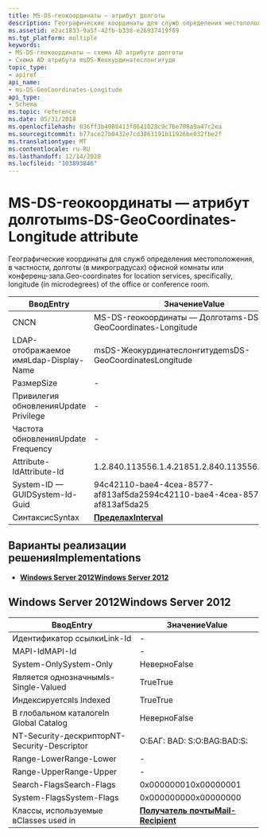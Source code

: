 ```yaml
---
title: MS-DS-геокоординаты — атрибут долготы
description: Географические координаты для служб определения местоположения, в частности, долготы (в микроградусах) офисной комнаты или конференц-зала.
ms.assetid: e2ac1833-9a5f-42fb-b338-e26937419f69
ms.tgt_platform: multiple
keywords:
- MS-DS-геокоординаты — схема AD атрибута долготы
- Схема AD атрибута msDS-Жеокурдинатеслонгитуде
topic_type:
- apiref
api_name:
- ms-DS-GeoCoordinates-Longitude
api_type:
- Schema
ms.topic: reference
ms.date: 05/31/2018
ms.openlocfilehash: 036ff3b4088413f8641028c9c76e708a9a47c2ea
ms.sourcegitcommit: b77ace27b0432e7cd3863191b11926be032fbe2f
ms.translationtype: MT
ms.contentlocale: ru-RU
ms.lasthandoff: 12/14/2020
ms.locfileid: "103893846"
---
```

# <a name="ms-ds-geocoordinates-longitude-attribute"></a><span data-ttu-id="c1735-105">MS-DS-геокоординаты — атрибут долготы</span><span class="sxs-lookup"><span data-stu-id="c1735-105">ms-DS-GeoCoordinates-Longitude attribute</span></span>

<span data-ttu-id="c1735-106">Географические координаты для служб определения местоположения, в частности, долготы (в микроградусах) офисной комнаты или конференц-зала.</span><span class="sxs-lookup"><span data-stu-id="c1735-106">Geo-coordinates for location services, specifically, longitude (in microdegrees) of the office or conference room.</span></span>



| <span data-ttu-id="c1735-107">Ввод</span><span class="sxs-lookup"><span data-stu-id="c1735-107">Entry</span></span> | <span data-ttu-id="c1735-108">Значение</span><span class="sxs-lookup"><span data-stu-id="c1735-108">Value</span></span> |
|-------------------|--------------------------------------|
| <span data-ttu-id="c1735-109">CN</span><span class="sxs-lookup"><span data-stu-id="c1735-109">CN</span></span>                | <span data-ttu-id="c1735-110">MS-DS-геокоординаты — Долгота</span><span class="sxs-lookup"><span data-stu-id="c1735-110">ms-DS-GeoCoordinates-Longitude</span></span>       |
| <span data-ttu-id="c1735-111">LDAP-отображаемое имя</span><span class="sxs-lookup"><span data-stu-id="c1735-111">Ldap-Display-Name</span></span> | <span data-ttu-id="c1735-112">msDS-Жеокурдинатеслонгитуде</span><span class="sxs-lookup"><span data-stu-id="c1735-112">msDS-GeoCoordinatesLongitude</span></span>         |
| <span data-ttu-id="c1735-113">Размер</span><span class="sxs-lookup"><span data-stu-id="c1735-113">Size</span></span>              | \-                                   |
| <span data-ttu-id="c1735-114">Привилегия обновления</span><span class="sxs-lookup"><span data-stu-id="c1735-114">Update Privilege</span></span>  | \-                                   |
| <span data-ttu-id="c1735-115">Частота обновления</span><span class="sxs-lookup"><span data-stu-id="c1735-115">Update Frequency</span></span>  | \-                                   |
| <span data-ttu-id="c1735-116">Attribute-Id</span><span class="sxs-lookup"><span data-stu-id="c1735-116">Attribute-Id</span></span>      | <span data-ttu-id="c1735-117">1.2.840.113556.1.4.2185</span><span class="sxs-lookup"><span data-stu-id="c1735-117">1.2.840.113556.1.4.2185</span></span>              |
| <span data-ttu-id="c1735-118">System-ID — GUID</span><span class="sxs-lookup"><span data-stu-id="c1735-118">System-Id-Guid</span></span>    | <span data-ttu-id="c1735-119">94c42110-bae4-4cea-8577-af813af5da25</span><span class="sxs-lookup"><span data-stu-id="c1735-119">94c42110-bae4-4cea-8577-af813af5da25</span></span> |
| <span data-ttu-id="c1735-120">Синтаксис</span><span class="sxs-lookup"><span data-stu-id="c1735-120">Syntax</span></span>            | [<span data-ttu-id="c1735-121">**Пределах**</span><span class="sxs-lookup"><span data-stu-id="c1735-121">**Interval**</span></span>](s-interval.md)       |



## <a name="implementations"></a><span data-ttu-id="c1735-122">Варианты реализации решения</span><span class="sxs-lookup"><span data-stu-id="c1735-122">Implementations</span></span>

-   [<span data-ttu-id="c1735-123">**Windows Server 2012**</span><span class="sxs-lookup"><span data-stu-id="c1735-123">**Windows Server 2012**</span></span>](#windows-server-2012)

## <a name="windows-server-2012"></a><span data-ttu-id="c1735-124">Windows Server 2012</span><span class="sxs-lookup"><span data-stu-id="c1735-124">Windows Server 2012</span></span>



| <span data-ttu-id="c1735-125">Ввод</span><span class="sxs-lookup"><span data-stu-id="c1735-125">Entry</span></span> | <span data-ttu-id="c1735-126">Значение</span><span class="sxs-lookup"><span data-stu-id="c1735-126">Value</span></span> |
|------------------------|------------------------------------------------------|
| <span data-ttu-id="c1735-127">Идентификатор ссылки</span><span class="sxs-lookup"><span data-stu-id="c1735-127">Link-Id</span></span>                | \-                                                   |
| <span data-ttu-id="c1735-128">MAPI-Id</span><span class="sxs-lookup"><span data-stu-id="c1735-128">MAPI-Id</span></span>                | \-                                                   |
| <span data-ttu-id="c1735-129">System-Only</span><span class="sxs-lookup"><span data-stu-id="c1735-129">System-Only</span></span>            | <span data-ttu-id="c1735-130">Неверно</span><span class="sxs-lookup"><span data-stu-id="c1735-130">False</span></span>                                                |
| <span data-ttu-id="c1735-131">Является однозначным</span><span class="sxs-lookup"><span data-stu-id="c1735-131">Is-Single-Valued</span></span>       | <span data-ttu-id="c1735-132">True</span><span class="sxs-lookup"><span data-stu-id="c1735-132">True</span></span>                                                 |
| <span data-ttu-id="c1735-133">Индексируется</span><span class="sxs-lookup"><span data-stu-id="c1735-133">Is Indexed</span></span>             | <span data-ttu-id="c1735-134">True</span><span class="sxs-lookup"><span data-stu-id="c1735-134">True</span></span>                                                 |
| <span data-ttu-id="c1735-135">В глобальном каталоге</span><span class="sxs-lookup"><span data-stu-id="c1735-135">In Global Catalog</span></span>      | <span data-ttu-id="c1735-136">Неверно</span><span class="sxs-lookup"><span data-stu-id="c1735-136">False</span></span>                                                |
| <span data-ttu-id="c1735-137">NT-Security-дескриптор</span><span class="sxs-lookup"><span data-stu-id="c1735-137">NT-Security-Descriptor</span></span> | <span data-ttu-id="c1735-138">О:БАГ: BAD: S:</span><span class="sxs-lookup"><span data-stu-id="c1735-138">O:BAG:BAD:S:</span></span>                                         |
| <span data-ttu-id="c1735-139">Range-Lower</span><span class="sxs-lookup"><span data-stu-id="c1735-139">Range-Lower</span></span>            | \-                                                   |
| <span data-ttu-id="c1735-140">Range-Upper</span><span class="sxs-lookup"><span data-stu-id="c1735-140">Range-Upper</span></span>            | \-                                                   |
| <span data-ttu-id="c1735-141">Search-Flags</span><span class="sxs-lookup"><span data-stu-id="c1735-141">Search-Flags</span></span>           | <span data-ttu-id="c1735-142">0x00000001</span><span class="sxs-lookup"><span data-stu-id="c1735-142">0x00000001</span></span>                                           |
| <span data-ttu-id="c1735-143">System-Flags</span><span class="sxs-lookup"><span data-stu-id="c1735-143">System-Flags</span></span>           | <span data-ttu-id="c1735-144">0x00000000</span><span class="sxs-lookup"><span data-stu-id="c1735-144">0x00000000</span></span>                                           |
| <span data-ttu-id="c1735-145">Классы, используемые в</span><span class="sxs-lookup"><span data-stu-id="c1735-145">Classes used in</span></span>        | [<span data-ttu-id="c1735-146">**Получатель почты**</span><span class="sxs-lookup"><span data-stu-id="c1735-146">**Mail-Recipient**</span></span>](c-mailrecipient.md)<br/> |



 

 





